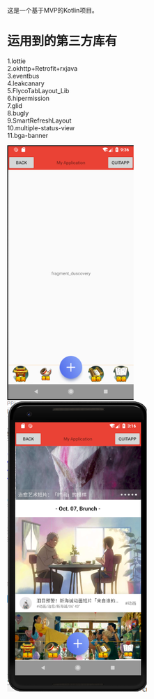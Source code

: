 这是一个基于MVP的Kotlin项目。
# 运用到的第三方库有
1.lottie<br>
2.okhttp+Retrofit+rxjava<br>
3.eventbus<br>
4.leakcanary<br>
5.FlycoTabLayout_Lib<br>
6.hipermission<br>
7.glid<br>
8.bugly<br>
9.SmartRefreshLayout<br>
10.multiple-status-view<br>
11.bga-banner<br>

![image](https://github.com/krcm110/testKotlin/blob/master/screenshot/one.png)
![image](https://github.com/krcm110/testKotlin/blob/master/screenshot/诵读.png)
